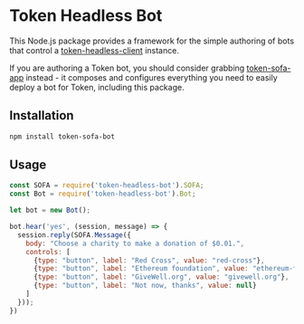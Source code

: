 # Token Headless Bot

This Node.js package provides a framework for the simple authoring of bots that control
a [token-headless-client](https://github.com/tokenbrowser/token-headless-client) instance.

If you are authoring a Token bot, you should consider grabbing [token-sofa-app](https://github.com/tokenbrowser/token-sofa-app)
instead - it composes and configures everything you need to easily deploy a bot for Token, including this package.


## Installation

```bash
npm install token-sofa-bot
```

## Usage

```javascript
const SOFA = require('token-headless-bot').SOFA;
const Bot = require('token-headless-bot').Bot;

let bot = new Bot();

bot.hear('yes', (session, message) => {
  session.reply(SOFA.Message({
    body: "Choose a charity to make a donation of $0.01.",
    controls: [
      {type: "button", label: "Red Cross", value: "red-cross"},
      {type: "button", label: "Ethereum foundation", value: "ethereum-foundation"},
      {type: "button", label: "GiveWell.org", value: "givewell.org"},
      {type: "button", label: "Not now, thanks", value: null}
    ]
  }));
})
```
